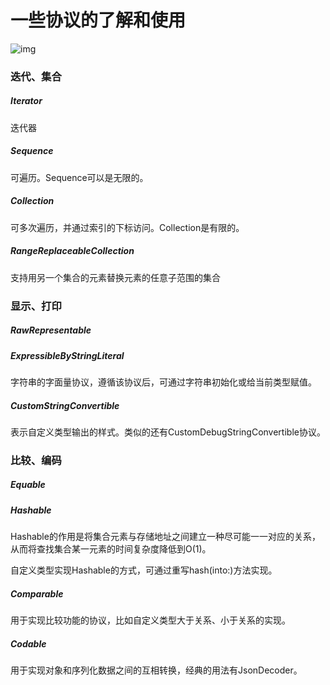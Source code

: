 # 一些协议的了解和使用

![img](https://user-gold-cdn.xitu.io/2020/5/10/171ff1f43fb51bfc?imageslim)

### 迭代、集合

##### Iterator

迭代器

##### Sequence

可遍历。Sequence可以是无限的。

##### Collection

可多次遍历，并通过索引的下标访问。Collection是有限的。

##### RangeReplaceableCollection

支持用另一个集合的元素替换元素的任意子范围的集合

### 显示、打印

##### RawRepresentable

##### ExpressibleByStringLiteral

字符串的字面量协议，遵循该协议后，可通过字符串初始化或给当前类型赋值。

##### CustomStringConvertible

表示自定义类型输出的样式。类似的还有CustomDebugStringConvertible协议。

### 比较、编码

##### Equable

##### Hashable

Hashable的作用是将集合元素与存储地址之间建立一种尽可能一一对应的关系，从而将查找集合某一元素的时间复杂度降低到O(1)。

自定义类型实现Hashable的方式，可通过重写hash(into:)方法实现。

##### Comparable

用于实现比较功能的协议，比如自定义类型大于关系、小于关系的实现。

##### Codable

用于实现对象和序列化数据之间的互相转换，经典的用法有JsonDecoder。



